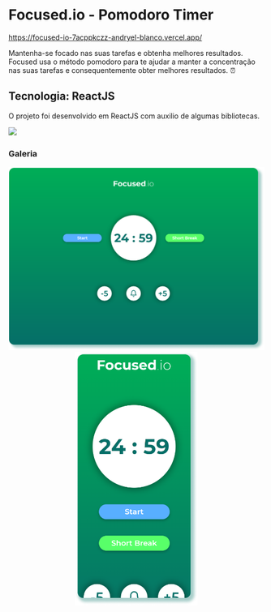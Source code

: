 # Focused.io - Pomodoro Timer

https://focused-io-7acppkczz-andryel-blanco.vercel.app/

Mantenha-se focado nas suas tarefas e obtenha melhores resultados. Focused usa o método pomodoro para te ajudar a manter a concentração nas suas tarefas e consequentemente obter melhores resultados. ⏰

## Tecnologia: ReactJS

O projeto foi desenvolvido em ReactJS com auxilio de algumas bibliotecas.


<img src="https://badgen.net/badge/Tecnologia/ReactJS/blue">

### Galeria
<p align="center">
  <img src="DesktopImg.png" width='620px'>
  <img src="MobileImg.png" height='500px'>
</p>
